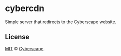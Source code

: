 # cybercdn

Simple server that redirects to the Cyberscape website.

## License

[MIT](LICENSE) © [Cyberscape](https://cyberscape.co/).
